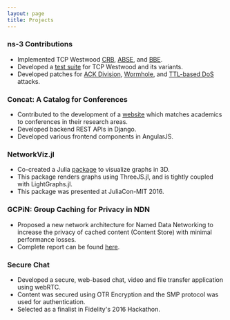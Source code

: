 ```yaml
---
layout: page
title: Projects
---
```


### ns-3 Contributions
* Implemented TCP Westwood [CRB](https://github.com/cjamadagni/TCPW-CRB), [ABSE](), and [BBE](https://github.com/cjamadagni/TCPW-BBE).
* Developed a [test suite](https://github.com/cjamadagni/TCPW-CRB) for TCP Westwood and its variants.
* Developed patches for [ACK Division](https://github.com/cjamadagni/ACKDiv), [Wormhole](https://github.com/cjamadagni/Wormhole-Attack-in-NS3), and [TTL-based DoS](https://github.com/cjamadagni/TDoS) attacks.

### Concat: A Catalog for Conferences
* Contributed to the development of a [website](https://concat.co.in) which matches academics to conferences in their research areas.
* Developed backend REST APIs in Django.
* Developed various frontend components in AngularJS.

### NetworkViz.jl
* Co-created a Julia [package](https://github.com/abhijithanilkumar/NetworkViz.jl) to visualize graphs in 3D.
* This package renders graphs using ThreeJS.jl, and is tightly coupled with LightGraphs.jl.
* This package was presented at JuliaCon-MIT 2016.

### GCPiN: Group Caching for Privacy in NDN
* Proposed a new network architecture for Named Data Networking to increase the privacy of cached content (Content Store) with minimal performance losses.
* Complete report can be found [here](({{site.url}}/public/GCPiN.pdf)).

### Secure Chat
* Developed a secure, web-based chat, video and file transfer application using webRTC.
* Content was secured using OTR Encryption and the SMP protocol was used for authentication.
* Selected as a finalist in Fidelity's 2016 Hackathon.
